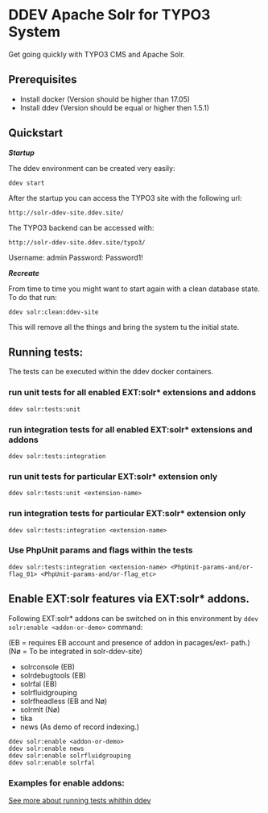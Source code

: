 # DDEV Apache Solr for TYPO3 System

Get going quickly with TYPO3 CMS and Apache Solr.

## Prerequisites

* Install docker (Version should be higher than 17.05)
* Install ddev (Version should be equal or higher then 1.5.1)

## Quickstart

***Startup***

The ddev environment can be created very easily:

```
ddev start
```

After the startup you can access the TYPO3 site with the following url:

```
http://solr-ddev-site.ddev.site/
```

The TYPO3 backend can be accessed with:

```
http://solr-ddev-site.ddev.site/typo3/
```

Username: admin
Password: Password1!

***Recreate***

From time to time you might want to start again with a clean database state. To do that run:

```
ddev solr:clean:ddev-site
```

This will remove all the things and bring the system tu the initial state.


## Running tests:

The tests can be executed within the ddev docker containers.

### run unit tests for all enabled EXT:solr* extensions and addons
    ddev solr:tests:unit

### run integration tests for all enabled EXT:solr* extensions and addons
    ddev solr:tests:integration

### run unit tests for particular EXT:solr* extension only
    ddev solr:tests:unit <extension-name>

### run integration tests for particular EXT:solr* extension only
    ddev solr:tests:integration <extension-name>

### Use PhpUnit params and flags within the tests

    ddev solr:tests:integration <extension-name> <PhpUnit-params-and/or-flag_01> <PhpUnit-params-and/or-flag_etc>

## Enable EXT:solr features via EXT:solr* addons.

Following EXT:solr* addons can be switched on in this environment by `ddev solr:enable <addon-or-demo>` command:

(EB = requires EB account and presence of addon in pacages/ext-<addon-name> path.)
(Nø = To be integrated in solr-ddev-site)

* solrconsole (EB)
* solrdebugtools (EB)
* solrfal (EB)
* solrfluidgrouping
* solrfheadless (EB and Nø)
* solrmlt (Nø)
* tika
* news (As demo of record indexing.)

```
ddev solr:enable <addon-or-demo>
ddev solr:enable news
ddev solr:enable solrfluidgrouping
ddev solr:enable solrfal
```



### Examples for enable addons:



[See more about running tests whithin ddev](.ddev/commands/web/README.md)
